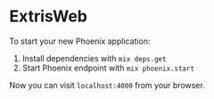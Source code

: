 # ExtrisWeb

To start your new Phoenix application:

1. Install dependencies with `mix deps.get`
2. Start Phoenix endpoint with `mix phoenix.start`

Now you can visit `localhost:4000` from your browser.
